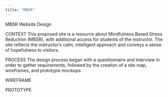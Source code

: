 ```yaml
---
title: "MBSR"
---
```

MBSR
Website Design
<!-- <image of home page> -->

CONTEXT
This proposed site is a resource about Mindfulness Based Stress Reduction (MBSR), with additional access for students of the instructor. The site reflects the instructor’s calm, intelligent approach and conveys a sense of hopefulness to visitors.

PROCESS
The design process began with a questionnaire and interview in order to gather requirements, followed by the creation of a site map, wireframes, and prototype mockups.

WIREFRAME
<!-- <image of wireframe> -->

PROTOTYPE
<!-- <link to marvel prototypes> -->
